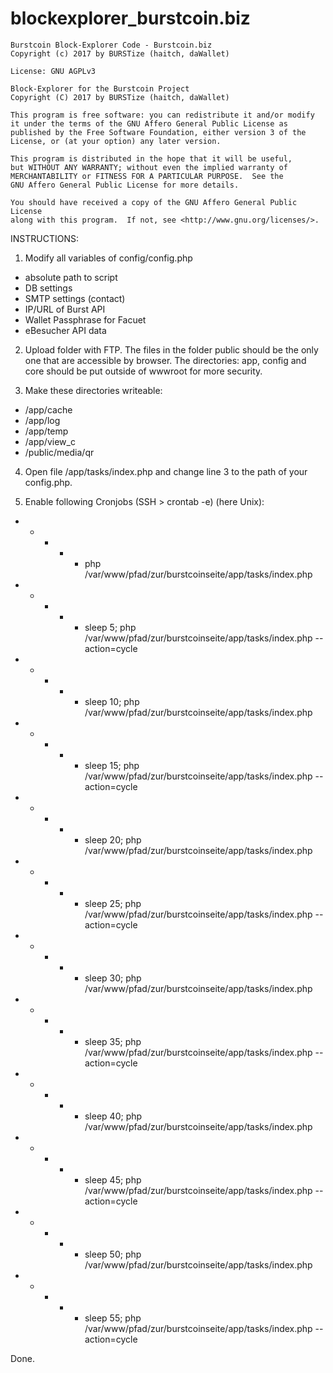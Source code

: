 # blockexplorer_burstcoin.biz

    Burstcoin Block-Explorer Code - Burstcoin.biz
    Copyright (c) 2017 by BURSTize (haitch, daWallet)
    
    License: GNU AGPLv3

    Block-Explorer for the Burstcoin Project
    Copyright (C) 2017 by BURSTize (haitch, daWallet) 

    This program is free software: you can redistribute it and/or modify
    it under the terms of the GNU Affero General Public License as
    published by the Free Software Foundation, either version 3 of the
    License, or (at your option) any later version.

    This program is distributed in the hope that it will be useful,
    but WITHOUT ANY WARRANTY; without even the implied warranty of
    MERCHANTABILITY or FITNESS FOR A PARTICULAR PURPOSE.  See the
    GNU Affero General Public License for more details.

    You should have received a copy of the GNU Affero General Public License
    along with this program.  If not, see <http://www.gnu.org/licenses/>.


INSTRUCTIONS:

1. Modify all variables of config/config.php
 - absolute path to script
 - DB settings
 - SMTP settings (contact)
 - IP/URL of Burst API
 - Wallet Passphrase for Facuet
 - eBesucher API data

2. Upload folder with FTP. The files in the folder public should be the only one that are accessible by browser.
    The directories: app, config and core should be put outside of wwwroot for more security.

3. Make these directories writeable:
 - /app/cache
 - /app/log
 - /app/temp
 - /app/view_c
 - /public/media/qr

4. Open file /app/tasks/index.php and change line 3 to the path of your config.php.

5. Enable following Cronjobs (SSH > crontab -e)  (here Unix):

 * * * * * php /var/www/pfad/zur/burstcoinseite/app/tasks/index.php
 * * * * * sleep 5; php /var/www/pfad/zur/burstcoinseite/app/tasks/index.php -- action=cycle
 * * * * * sleep 10; php /var/www/pfad/zur/burstcoinseite/app/tasks/index.php
 * * * * * sleep 15; php /var/www/pfad/zur/burstcoinseite/app/tasks/index.php -- action=cycle
 * * * * * sleep 20; php /var/www/pfad/zur/burstcoinseite/app/tasks/index.php
 * * * * * sleep 25; php /var/www/pfad/zur/burstcoinseite/app/tasks/index.php -- action=cycle
 * * * * * sleep 30; php /var/www/pfad/zur/burstcoinseite/app/tasks/index.php
 * * * * * sleep 35; php /var/www/pfad/zur/burstcoinseite/app/tasks/index.php -- action=cycle
 * * * * * sleep 40; php /var/www/pfad/zur/burstcoinseite/app/tasks/index.php
 * * * * * sleep 45; php /var/www/pfad/zur/burstcoinseite/app/tasks/index.php -- action=cycle
 * * * * * sleep 50; php /var/www/pfad/zur/burstcoinseite/app/tasks/index.php
 * * * * * sleep 55; php /var/www/pfad/zur/burstcoinseite/app/tasks/index.php -- action=cycle

Done.
